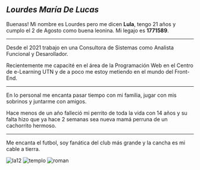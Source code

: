 ## ***Lourdes María De Lucas***

Buenass! Mi nombre es Lourdes pero me dicen **Lula**, tengo 21 años y cumplo el 2 de Agosto como buena leonina. Mi legajo es **1771589**.
***
Desde el 2021 trabajo en una Consultora de Sistemas como Analista Funcional y Desarollador. 

Recientemente me capacité en el área de la Programación Web en el Centro de e-Learning UTN y de a poco me estoy metiendo en el mundo del Front-End.
***
En lo personal me encanta pasar tiempo con mi familia, jugar con mis sobrinos y juntarme con amigos.

Hace menos de un año falleció mi perrito de toda la vida con 14 años y su falta hizo que ya hace 2 semanas sea nueva mamá perruna de un cachorrito hermoso.
***
Me encanta el futbol, soy fanática del club más grande y la cancha es mi cable a tierra.

![la12](https://user-images.githubusercontent.com/82111060/231062644-88c0a354-1ab0-40dd-9f36-3f2a4f099e6b.jpg)    ![templo](https://user-images.githubusercontent.com/82111060/231062857-d55af7f1-4fc9-4051-9b9b-84d070a4576a.jpg)    ![roman](https://user-images.githubusercontent.com/82111060/231063126-944c5e2d-1638-4a87-ba1b-7939b874ceb8.jpg)    




